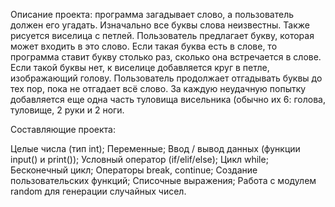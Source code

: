 Описание проекта: программа загадывает слово, а пользователь должен его угадать. Изначально все буквы слова неизвестны. 
Также рисуется виселица с петлей. Пользователь предлагает букву, которая может входить в это слово. 
Если такая буква есть в слове, то программа ставит букву столько раз, сколько она встречается в слове. 
Если такой буквы нет, к виселице добавляется круг в петле, изображающий голову. 
Пользователь продолжает отгадывать буквы до тех пор, пока не отгадает всё слово. 
За каждую неудачную попытку добавляется еще одна часть туловища висельника (обычно их 6: голова, туловище, 2 руки и 2 ноги.

Составляющие проекта:

Целые числа (тип int);
Переменные;
Ввод / вывод данных (функции input() и print());
Условный оператор (if/elif/else);
Цикл while;
Бесконечный цикл;
Операторы break, continue;
Создание пользовательских функций;
Списочные выражения;
Работа с модулем random для генерации случайных чисел.
